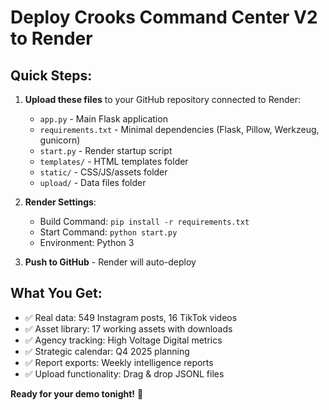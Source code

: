 # Deploy Crooks Command Center V2 to Render

## Quick Steps:

1. **Upload these files** to your GitHub repository connected to Render:
   - `app.py` - Main Flask application
   - `requirements.txt` - Minimal dependencies (Flask, Pillow, Werkzeug, gunicorn)
   - `start.py` - Render startup script
   - `templates/` - HTML templates folder
   - `static/` - CSS/JS/assets folder  
   - `upload/` - Data files folder

2. **Render Settings**:
   - Build Command: `pip install -r requirements.txt`
   - Start Command: `python start.py`
   - Environment: Python 3

3. **Push to GitHub** - Render will auto-deploy

## What You Get:
- ✅ Real data: 549 Instagram posts, 16 TikTok videos
- ✅ Asset library: 17 working assets with downloads
- ✅ Agency tracking: High Voltage Digital metrics
- ✅ Strategic calendar: Q4 2025 planning
- ✅ Report exports: Weekly intelligence reports
- ✅ Upload functionality: Drag & drop JSONL files

**Ready for your demo tonight!** 🚀
